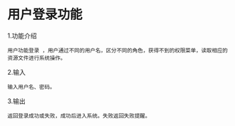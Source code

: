 # 用户登录功能

1.功能介绍

```
用户功能登录 ，用户通过不同的用户名，区分不同的角色，获得不到的权限菜单，读取相应的资源文件进行系统操作。
```

2.输入

```
输入用户名、密码。
```

3.输出

```
返回登录成功或失败，成功后进入系统。失败返回失败提醒。
```



